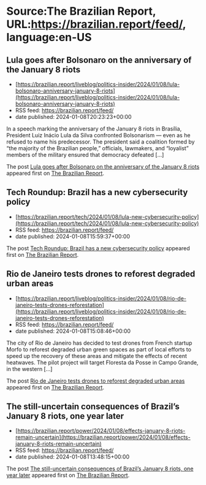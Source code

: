 # Source:The Brazilian Report, URL:https://brazilian.report/feed/, language:en-US

## Lula goes after Bolsonaro on the anniversary of the January 8 riots
 - [https://brazilian.report/liveblog/politics-insider/2024/01/08/lula-bolsonaro-anniversary-january-8-riots](https://brazilian.report/liveblog/politics-insider/2024/01/08/lula-bolsonaro-anniversary-january-8-riots)
 - RSS feed: https://brazilian.report/feed/
 - date published: 2024-01-08T20:23:23+00:00

<p>In a speech marking the anniversary of the January 8 riots in Brasília, President Luiz Inácio Lula da Silva confronted Bolsonarism — even as he refused to name his predecessor. The president said a coalition formed by “the majority of the Brazilian people,” officials, lawmakers, and “loyalist” members of the military ensured that democracy defeated [&#8230;]</p>
<p>The post <a href="https://brazilian.report/liveblog/politics-insider/2024/01/08/lula-bolsonaro-anniversary-january-8-riots/">Lula goes after Bolsonaro on the anniversary of the January 8 riots</a> appeared first on <a href="https://brazilian.report">The Brazilian Report</a>.</p>

## Tech Roundup: Brazil has a new cybersecurity policy
 - [https://brazilian.report/tech/2024/01/08/lula-new-cybersecurity-policy](https://brazilian.report/tech/2024/01/08/lula-new-cybersecurity-policy)
 - RSS feed: https://brazilian.report/feed/
 - date published: 2024-01-08T15:59:37+00:00

<p>The post <a href="https://brazilian.report/tech/2024/01/08/lula-new-cybersecurity-policy/">Tech Roundup: Brazil has a new cybersecurity policy</a> appeared first on <a href="https://brazilian.report">The Brazilian Report</a>.</p>

## Rio de Janeiro tests drones to reforest degraded urban areas
 - [https://brazilian.report/liveblog/politics-insider/2024/01/08/rio-de-janeiro-tests-drones-reforestation](https://brazilian.report/liveblog/politics-insider/2024/01/08/rio-de-janeiro-tests-drones-reforestation)
 - RSS feed: https://brazilian.report/feed/
 - date published: 2024-01-08T15:08:46+00:00

<p>The city of Rio de Janeiro has decided to test drones from French startup Morfo to reforest degraded urban green spaces as part of local efforts to speed up the recovery of these areas and mitigate the effects of recent heatwaves. The pilot project will target Floresta da Posse in Campo Grande, in the western [&#8230;]</p>
<p>The post <a href="https://brazilian.report/liveblog/politics-insider/2024/01/08/rio-de-janeiro-tests-drones-reforestation/">Rio de Janeiro tests drones to reforest degraded urban areas</a> appeared first on <a href="https://brazilian.report">The Brazilian Report</a>.</p>

## The still-uncertain consequences of Brazil’s January 8 riots, one year later
 - [https://brazilian.report/power/2024/01/08/effects-january-8-riots-remain-uncertain](https://brazilian.report/power/2024/01/08/effects-january-8-riots-remain-uncertain)
 - RSS feed: https://brazilian.report/feed/
 - date published: 2024-01-08T13:48:15+00:00

<p>The post <a href="https://brazilian.report/power/2024/01/08/effects-january-8-riots-remain-uncertain/">The still-uncertain consequences of Brazil&#8217;s January 8 riots, one year later</a> appeared first on <a href="https://brazilian.report">The Brazilian Report</a>.</p>

